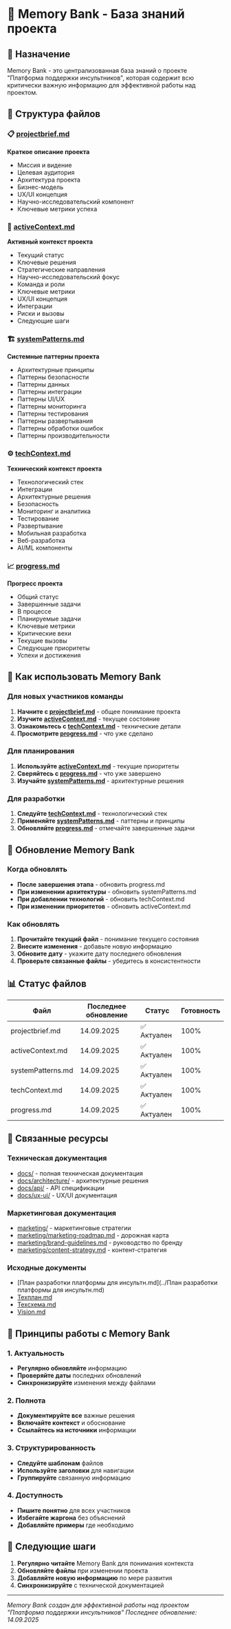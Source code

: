 # 🧠 Memory Bank - База знаний проекта

## 🎯 Назначение

Memory Bank - это централизованная база знаний о проекте "Платформа поддержки инсультников", которая содержит всю критически важную информацию для эффективной работы над проектом.

## 📁 Структура файлов

### 📋 [projectbrief.md](projectbrief.md)
**Краткое описание проекта**
- Миссия и видение
- Целевая аудитория
- Архитектура проекта
- Бизнес-модель
- UX/UI концепция
- Научно-исследовательский компонент
- Ключевые метрики успеха

### 🎯 [activeContext.md](activeContext.md)
**Активный контекст проекта**
- Текущий статус
- Ключевые решения
- Стратегические направления
- Научно-исследовательский фокус
- Команда и роли
- Ключевые метрики
- UX/UI концепция
- Интеграции
- Риски и вызовы
- Следующие шаги

### 🏗️ [systemPatterns.md](systemPatterns.md)
**Системные паттерны проекта**
- Архитектурные принципы
- Паттерны безопасности
- Паттерны данных
- Паттерны интеграции
- Паттерны UI/UX
- Паттерны мониторинга
- Паттерны тестирования
- Паттерны развертывания
- Паттерны обработки ошибок
- Паттерны производительности

### ⚙️ [techContext.md](techContext.md)
**Технический контекст проекта**
- Технологический стек
- Интеграции
- Архитектурные решения
- Безопасность
- Мониторинг и аналитика
- Тестирование
- Развертывание
- Мобильная разработка
- Веб-разработка
- AI/ML компоненты

### 📈 [progress.md](progress.md)
**Прогресс проекта**
- Общий статус
- Завершенные задачи
- В процессе
- Планируемые задачи
- Ключевые метрики
- Критические вехи
- Текущие вызовы
- Следующие приоритеты
- Успехи и достижения

## 🎯 Как использовать Memory Bank

### Для новых участников команды
1. **Начните с [projectbrief.md](projectbrief.md)** - общее понимание проекта
2. **Изучите [activeContext.md](activeContext.md)** - текущее состояние
3. **Ознакомьтесь с [techContext.md](techContext.md)** - технические детали
4. **Просмотрите [progress.md](progress.md)** - что уже сделано

### Для планирования
1. **Используйте [activeContext.md](activeContext.md)** - текущие приоритеты
2. **Сверяйтесь с [progress.md](progress.md)** - что уже завершено
3. **Изучайте [systemPatterns.md](systemPatterns.md)** - архитектурные решения

### Для разработки
1. **Следуйте [techContext.md](techContext.md)** - технологический стек
2. **Применяйте [systemPatterns.md](systemPatterns.md)** - паттерны и принципы
3. **Обновляйте [progress.md](progress.md)** - отмечайте завершенные задачи

## 🔄 Обновление Memory Bank

### Когда обновлять
- **После завершения этапа** - обновить progress.md
- **При изменении архитектуры** - обновить systemPatterns.md
- **При добавлении технологий** - обновить techContext.md
- **При изменении приоритетов** - обновить activeContext.md

### Как обновлять
1. **Прочитайте текущий файл** - понимание текущего состояния
2. **Внесите изменения** - добавьте новую информацию
3. **Обновите дату** - укажите дату последнего обновления
4. **Проверьте связанные файлы** - убедитесь в консистентности

## 📊 Статус файлов

| Файл | Последнее обновление | Статус | Готовность |
|------|---------------------|--------|------------|
| projectbrief.md | 14.09.2025 | ✅ Актуален | 100% |
| activeContext.md | 14.09.2025 | ✅ Актуален | 100% |
| systemPatterns.md | 14.09.2025 | ✅ Актуален | 100% |
| techContext.md | 14.09.2025 | ✅ Актуален | 100% |
| progress.md | 14.09.2025 | ✅ Актуален | 100% |

## 🔗 Связанные ресурсы

### Техническая документация
- [docs/](../docs/) - полная техническая документация
- [docs/architecture/](../docs/architecture/) - архитектурные решения
- [docs/api/](../docs/api/) - API спецификации
- [docs/ux-ui/](../docs/ux-ui/) - UX/UI документация

### Маркетинговая документация
- [marketing/](../marketing/) - маркетинговые стратегии
- [marketing/marketing-roadmap.md](../marketing/marketing-roadmap.md) - дорожная карта
- [marketing/brand-guidelines.md](../marketing/brand-guidelines.md) - руководство по бренду
- [marketing/content-strategy.md](../marketing/content-strategy.md) - контент-стратегия

### Исходные документы
- [План разработки платформы для инсультн.md](../План разработки платформы для инсультн.md)
- [Техплан.md](../Техплан.md)
- [Техсхема.md](../Техсхема.md)
- [Vision.md](../Vision.md)

## 🎯 Принципы работы с Memory Bank

### 1. Актуальность
- **Регулярно обновляйте** информацию
- **Проверяйте даты** последних обновлений
- **Синхронизируйте** изменения между файлами

### 2. Полнота
- **Документируйте все** важные решения
- **Включайте контекст** и обоснование
- **Ссылайтесь на источники** информации

### 3. Структурированность
- **Следуйте шаблонам** файлов
- **Используйте заголовки** для навигации
- **Группируйте** связанную информацию

### 4. Доступность
- **Пишите понятно** для всех участников
- **Избегайте жаргона** без объяснений
- **Добавляйте примеры** где необходимо

## 🚀 Следующие шаги

1. **Регулярно читайте** Memory Bank для понимания контекста
2. **Обновляйте файлы** при изменении проекта
3. **Добавляйте новую информацию** по мере развития
4. **Синхронизируйте** с технической документацией

---

*Memory Bank создан для эффективной работы над проектом "Платформа поддержки инсультников"*
*Последнее обновление: 14.09.2025*
